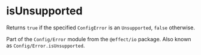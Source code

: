 # isUnsupported

Returns `true` if the specified `ConfigError` is an `Unsupported`, `false`
otherwise.

Part of the `Config/Error` module from the `@effect/io` package. Also known as `Config/Error.isUnsupported`.
